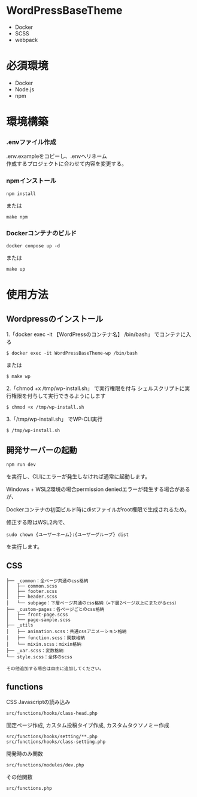 # WordPressBaseTheme
- Docker
- SCSS
- webpack

# 必須環境
- Docker
- Node.js
- npm

# 環境構築

### .envファイル作成

.env.exampleをコピーし、.envへリネーム  
作成するプロジェクトに合わせて内容を変更する。

### npmインストール

```
npm install
```

または

```
make npm
```

### Dockerコンテナのビルド

```
docker compose up -d
```

または

```
make up
```

# 使用方法

## Wordpressのインストール

1.「docker exec -it 【WordPressのコンテナ名】 /bin/bash」 でコンテナに入る

```
$ docker exec -it WordPressBaseTheme-wp /bin/bash
```

または

```
$ make wp
```


2.「chmod +x /tmp/wp-install.sh」 で実行権限を付与
  シェルスクリプトに実行権限を付与して実行できるようにします
  
```
$ chmod +x /tmp/wp-install.sh
```

3.「/tmp/wp-install.sh」 でWP-CLI実行

```
$ /tmp/wp-install.sh
```

## 開発サーバーの起動

```
npm run dev
```

を実行し、CLIにエラーが発生しなければ通常に起動します。



Windows + WSL2環境の場合permission deniedエラーが発生する場合があるが、

Dockerコンテナの初回ビルド時にdistファイルがroot権限で生成されるため。

修正する際はWSL2内で、

```
sudo chown {ユーザーネーム}:{ユーザーグループ} dist
```

を実行します。

## CSS

```
├── _common：全ページ共通のcss格納
│   ├── common.scss
│   ├── footer.scss
│   ├── header.scss
│   └── subpage：下層ページ共通のcss格納（=下層2ページ以上にまたがるcss）
├── _custom-pages：各ページごとのcss格納
│   ├── front-page.scss
│   └── page-sample.scss
├── _utils
│   ├── animation.scss：共通cssアニメーション格納
│   ├── function.scss：関数格納
│   └── mixin.scss：mixin格納
├── _var.scss：変数格納
└── style.scss：全体のscss

その他追加する場合は自由に追加してください。
```

## functions

CSS Javascriptの読み込み  
```
src/functions/hooks/class-head.php
```

固定ページ作成, カスタム投稿タイプ作成, カスタムタクソノミー作成  
```
src/functions/hooks/setting/**.php
src/functions/hooks/class-setting.php
```

開発時のみ関数
```
src/functions/modules/dev.php
```

その他関数
```
src/functions.php
```


